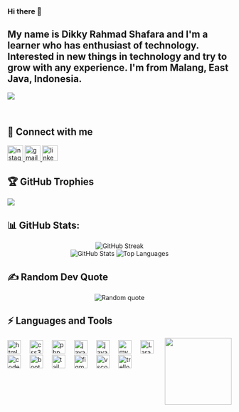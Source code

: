 ### Hi there 👋

<h2 align="left">My name is Dikky Rahmad Shafara and I'm a learner who has enthusiast of technology. Interested in new things in technology and try to grow with any experience.  I'm from Malang, East Java, Indonesia.</h2>

[![](https://visitcount.itsvg.in/api?id=DikkyRahmadS&icon=0&color=0)](https://visitcount.itsvg.in)

<br clear="both">

###

## 💬 Connect with me

<div align="left">
  <a href="https://www.instagram.com/dikkyrahmad_/" target="_blank">
    <img src="https://img.shields.io/static/v1?message=Instagram&logo=instagram&label=&color=E4405F&logoColor=white&labelColor=&style=for-the-badge" height="35" alt="instagram logo"  />
  </a>
  <a href="https://mail.google.com/mail/?view=cm&fs=1&to=dikkyrahmads@gmail.com&su=Hello&body=Hello" target="_blank">
    <img src="https://img.shields.io/static/v1?message=Gmail&logo=gmail&label=&color=D14836&logoColor=white&labelColor=&style=for-the-badge" height="35" alt="gmail logo"  />
  </a>
  <a href="https://www.linkedin.com/in/dikky-rahmad-shafara/" target="_blank">
    <img src="https://img.shields.io/static/v1?message=LinkedIn&logo=linkedin&label=&color=0077B5&logoColor=white&labelColor=&style=for-the-badge" height="35" alt="linkedin logo"  />
  </a>
</div>

###

## 🏆 GitHub Trophies

![](https://github-profile-trophy.vercel.app/?username=DikkyRahmadS&theme=shadow_green&no-frame=false&no-bg=false&margin-w=4)

## 📊 GitHub Stats:
<div align="center">
  
  <img src="https://github-readme-streak-stats.herokuapp.com/?user=DikkyRahmadS&theme=tokyonight&hide_border=false" alt="GitHub Streak" />
  <br />
  <img src="https://github-readme-stats.vercel.app/api?username=DikkyRahmadS&theme=tokyonight&hide_border=false&include_all_commits=true&count_private=true" alt="GitHub Stats" />
  
  <img src="https://github-readme-stats.vercel.app/api/top-langs/?username=DikkyRahmadS&theme=tokyonight&hide_border=false&include_all_commits=true&count_private=true&layout=compact" alt="Top Languages" />
  
</div>

###

## ✍️ Random Dev Quote

<div align="center">
 <img src="https://quotes-github-readme.vercel.app/api?type=horizontal&theme=radical" alt="Random quote" />
</div>

###
## ⚡ Languages and Tools

<img align="right" height="150" src="https://media.tumblr.com/e51e1fe3377a05884c2912febf92826b/tumblr_inline_mox81asYZU1qz4rgp.gif"  />

###

<div align="left">
  <img src="https://cdn.jsdelivr.net/gh/devicons/devicon/icons/html5/html5-original.svg" height="30" alt="html5 logo"  />
  <img width="12" />
  <img src="https://cdn.jsdelivr.net/gh/devicons/devicon/icons/css3/css3-original.svg" height="30" alt="css3 logo"  />
  <img width="12" />
  <img src="https://cdn.jsdelivr.net/gh/devicons/devicon/icons/php/php-original.svg" height="30" alt="php logo"  />
  <img width="12" />
  <img src="https://cdn.jsdelivr.net/gh/devicons/devicon/icons/javascript/javascript-original.svg" height="30" alt="javascript logo"  />
  <img width="12" />
  <img src="https://cdn.jsdelivr.net/gh/devicons/devicon/icons/java/java-original.svg" height="30" alt="java logo"  />
  <img width="12" />
  <img src="https://cdn.jsdelivr.net/gh/devicons/devicon/icons/mysql/mysql-original.svg" height="30" alt="mysql logo"  />
  <img width="12" />
  <img src="https://raw.githubusercontent.com/danielcranney/readme-generator/main/public/icons/skills/laravel-colored.svg" width="30" height="30" alt="Laravel" />
  <img width="12" />
  <img src="https://cdn.jsdelivr.net/gh/devicons/devicon/icons/codeigniter/codeigniter-plain.svg" height="30" alt="codeigniter logo"  />
  <img width="12" />
  <img src="https://cdn.jsdelivr.net/gh/devicons/devicon/icons/bootstrap/bootstrap-original.svg" height="30" alt="bootstrap logo"  />
  <img width="12" />
  <img src="https://cdn.jsdelivr.net/gh/devicons/devicon/icons/tailwindcss/tailwindcss-original-wordmark.svg" height="30" alt="tailwindcss logo"  />
  <img width="12" />
  <img src="https://cdn.jsdelivr.net/gh/devicons/devicon/icons/figma/figma-original.svg" height="30" alt="figma logo"  />
  <img width="12" />
  <img src="https://cdn.jsdelivr.net/gh/devicons/devicon/icons/vscode/vscode-original.svg" height="30" alt="vscode logo"  />
  <img width="12" />
  <img src="https://cdn.jsdelivr.net/gh/devicons/devicon/icons/trello/trello-plain.svg" height="30" alt="trello logo"  />
</div>



